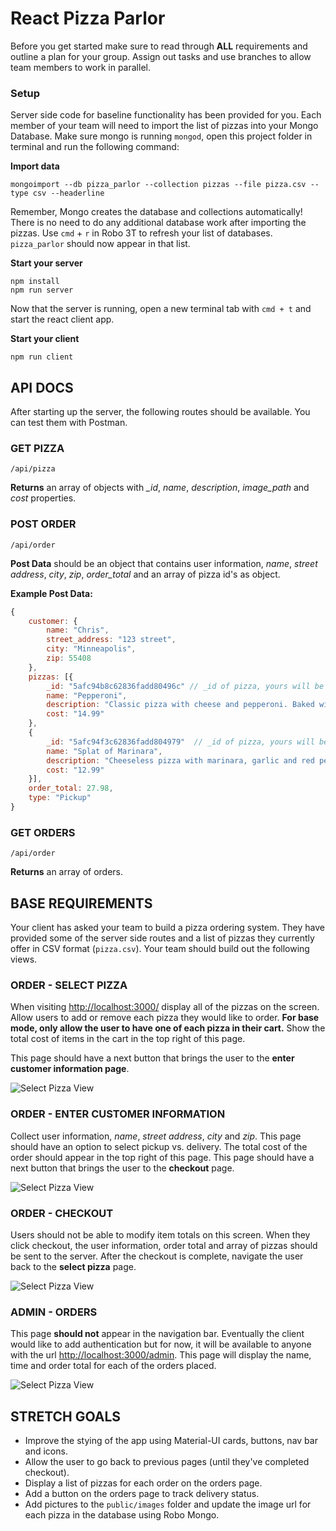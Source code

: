 # React Pizza Parlor

Before you get started make sure to read through **ALL** requirements and outline a plan for your group. Assign out tasks and use branches to allow team members to work in parallel.

### Setup

Server side code for baseline functionality has been provided for you. Each member of your team will need to import the list of pizzas into your Mongo Database. Make sure mongo is running `mongod`, open this project folder in terminal and run the following command:

**Import data**

```
mongoimport --db pizza_parlor --collection pizzas --file pizza.csv --type csv --headerline
```

Remember, Mongo creates the database and collections automatically! There is no need to do any additional database work after importing the pizzas. Use `cmd` + `r` in Robo 3T to refresh your list of databases. `pizza_parlor` should now appear in that list.

**Start your server**

```
npm install
npm run server
```

Now that the server is running, open a new terminal tab with `cmd + t` and start the react client app.

**Start your client**

```
npm run client
```

## API DOCS

After starting up the server, the following routes should be available. You can test them with Postman.

### GET PIZZA  

`/api/pizza`

**Returns** an array of objects with *_id*, *name*, *description*, *image_path* and *cost* properties. 

### POST ORDER

`/api/order`

**Post Data** should be an object that contains user information, *name*, *street address*, *city*, *zip*, *order_total* and an array of pizza id's as object. 

**Example Post Data:**

```JavaScript
{
    customer: { 
        name: "Chris",
        street_address: "123 street",
        city: "Minneapolis",
        zip: 55408
    },
    pizzas: [{ 
        _id: "5afc94b8c62836fadd80496c" // _id of pizza, yours will be different!
        name: "Pepperoni",
        description: "Classic pizza with cheese and pepperoni. Baked with a traditional crust in our brick oven.",
        cost: "14.99"
    },
    { 
        _id: "5afc94f3c62836fadd804979"  // _id of pizza, yours will be different!
        name: "Splat of Marinara",
        description: "Cheeseless pizza with marinara, garlic and red peppers.",
        cost: "12.99"
    }],
    order_total: 27.98,
    type: "Pickup"
}
```

### GET ORDERS

`/api/order`

**Returns** an array of orders.


## BASE REQUIREMENTS

Your client has asked your team to build a pizza ordering system. They have provided some of the server side routes and a list of pizzas they currently offer in CSV format (`pizza.csv`). Your team should build out the following views.

### ORDER - SELECT PIZZA

When visiting [http://localhost:3000/](http://localhost:3000/) display all of the pizzas on the screen. Allow users to add or remove each pizza they would like to order. **For base mode, only allow the user to have one of each pizza in their cart.** Show the total cost of items in the cart in the top right of this page. 

This page should have a next button that brings the user to the **enter customer information page**.

![Select Pizza View](wireframes/screen-one.png)

### ORDER - ENTER CUSTOMER INFORMATION

Collect user information, *name*, *street address*, *city* and *zip*. This page should have an option to select pickup vs. delivery. The total cost of the order should appear in the top right of this page. This page should have a next button that brings the user to the **checkout** page.

![Select Pizza View](wireframes/screen-two.png)

### ORDER - CHECKOUT

Users should not be able to modify item totals on this screen. When they click checkout, the user information, order total and array of pizzas should be sent to the server. After the checkout is complete, navigate the user back to the **select pizza** page.

![Select Pizza View](wireframes/screen-three.png)

### ADMIN - ORDERS

This page **should not** appear in the navigation bar. Eventually the client would like to add authentication but for now, it will be available to anyone with the url [http://localhost:3000/admin](http://localhost:3000/admin). This page will display the name, time and order total for each of the orders placed.

![Select Pizza View](wireframes/screen-admin.png)


## STRETCH GOALS

- Improve the stying of the app using Material-UI cards, buttons, nav bar and icons.
- Allow the user to go back to previous pages (until they've completed checkout).
- Display a list of pizzas for each order on the orders page. 
- Add a button on the orders page to track delivery status.
- Add pictures to the `public/images` folder and update the image url for each pizza in the database using Robo Mongo. 
